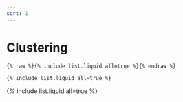 ```yaml
---
sort: 1
---
```


# Clustering

```
{% raw %}{% include list.liquid all=true %}{% endraw %}

{% include list.liquid all=true %}
```

{% include list.liquid all=true %}

